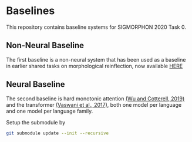 # Baselines

This repository contains baseline systems for  SIGMORPHON 2020 Task 0.


## Non-Neural Baseline
The first baseline is a non-neural system that has been used as a baseline in earlier shared tasks on morphological reinflection, now available [HERE](https://github.com/sigmorphon/conll2018/tree/master/task1/baseline)

## Neural Baseline
The second baseline is hard monotonic attention [(Wu and Cotterell, 2019)](https://arxiv.org/abs/1905.06319) and the transformer [(Vaswani et al., 2017)](https://arxiv.org/abs/1706.03762), both one model per language and one model per language family.

Setup the submodule by

```bash
git submodule update --init --recursive
```
